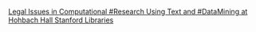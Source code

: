 [Legal Issues in Computational #Research Using Text and #DataMining at Hohbach Hall   Stanford Libraries](https://qi.tc/qi/112266)